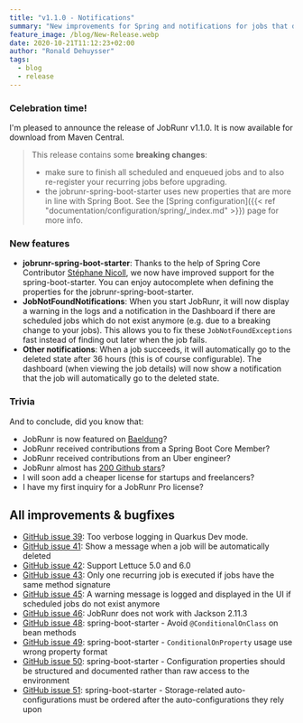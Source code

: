 ```yaml
---
title: "v1.1.0 - Notifications"
summary: "New improvements for Spring and notifications for jobs that don't exist anymore"
feature_image: /blog/New-Release.webp
date: 2020-10-21T11:12:23+02:00
author: "Ronald Dehuysser"
tags:
  - blog
  - release
---
```

### Celebration time!
I'm pleased to announce the release of JobRunr v1.1.0. It is now available for download from Maven Central.

> This release contains some **breaking changes**: 
> - make sure to finish all scheduled and enqueued jobs and to also re-register your recurring jobs before upgrading.
> - the jobrunr-spring-boot-starter uses new properties that are more in line with Spring Boot. See the [Spring configuration]({{< ref "documentation/configuration/spring/_index.md" >}}) page for more info.

### New features
- __jobrunr-spring-boot-starter__: Thanks to the help of Spring Core Contributor [Stéphane Nicoll](https://github.com/snicoll), we now have improved support for the spring-boot-starter. You can enjoy autocomplete when defining the properties for the jobrunr-spring-boot-starter.
- __JobNotFoundNotifications__: When you start JobRunr, it will now display a warning in the logs and a notification in the Dashboard if there are scheduled jobs which do not exist anymore (e.g. due to a breaking change to your jobs). This allows you to fix these `JobNotFoundExceptions` fast instead of finding out later when the job fails.
- __Other notifications__: When a job succeeds, it will automatically go to the deleted state after 36 hours (this is of course configurable). The dashboard (when viewing the job details) will now show a notification that the job will automatically go to the deleted state.

### Trivia
And to conclude, did you know that:
- JobRunr is now featured on [Baeldung](https://www.baeldung.com/java-jobrunr-spring)?
- JobRunr received contributions from a Spring Boot Core Member?
- JobRunr received contributions from an Uber engineer?
- JobRunr almost has [200 Github stars](https://github.com/jobrunr/jobrunr/stargazers)?
- I will soon add a cheaper license for startups and freelancers?
- I have my first inquiry for a JobRunr Pro license?


## All improvements & bugfixes
- [GitHub issue 39](https://github.com/jobrunr/jobrunr/issues/39): Too verbose logging in Quarkus Dev mode.
- [GitHub issue 41](https://github.com/jobrunr/jobrunr/issues/41): Show a message when a job will be automatically deleted
- [GitHub issue 42](https://github.com/jobrunr/jobrunr/issues/42): Support Lettuce 5.0 and 6.0
- [GitHub issue 43](https://github.com/jobrunr/jobrunr/issues/43): Only one recurring job is executed if jobs have the same method signature
- [GitHub issue 45](https://github.com/jobrunr/jobrunr/issues/45): A warning message is logged and displayed in the UI if scheduled jobs do not exist anymore
- [GitHub issue 46](https://github.com/jobrunr/jobrunr/issues/46): JobRunr does not work with Jackson 2.11.3
- [GitHub issue 48](https://github.com/jobrunr/jobrunr/issues/48): spring-boot-starter - Avoid `@ConditionalOnClass` on bean methods
- [GitHub issue 49](https://github.com/jobrunr/jobrunr/issues/49): spring-boot-starter - `ConditionalOnProperty` usage use wrong property format
- [GitHub issue 50](https://github.com/jobrunr/jobrunr/issues/50): spring-boot-starter - Configuration properties should be structured and documented rather than raw access to the environment
- [GitHub issue 51](https://github.com/jobrunr/jobrunr/issues/51): spring-boot-starter - Storage-related auto-configurations must be ordered after the auto-configurations they rely upon